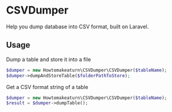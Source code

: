 # CSVDumper

Help you dump database into CSV format, built on Laravel.

## Usage

Dump a table and store it into a file
```php
$dumper = new Howtomakeaturn\CSVDumper\CSVDumper($tableName);
$dumper->dumpAndStoreTable($folderPathToStore);
```

Get a CSV format string of a table
```php
$dumper = new Howtomakeaturn\CSVDumper\CSVDumper($tableName);
$result = $dumper->dumpTable();
```
